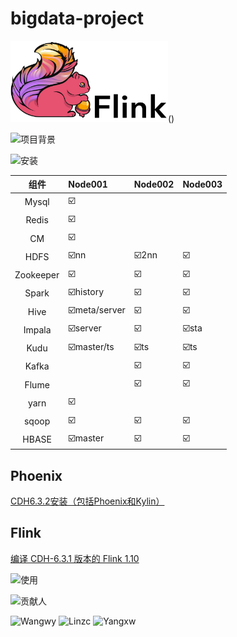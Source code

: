 # bigdata-project



<img width="50%" src="README_images/flink-header-logo.svg" />()




<span><img  width='100px' src="https://img.shields.io/badge/项目背景-green" alt="项目背景" /> <span/>





<span><img width='50px' src="https://img.shields.io/badge/安装-blue" alt="安装" /> <span/>





|   组件    | Node001      | Node002 | Node003 |
| :-------: | :----------- | :------ | :------ |
|   Mysql   | ☑️            |         |         |
|   Redis   | ☑️            |         |         |
|    CM     | ☑️            |         |         |
|   HDFS    | ☑️nn          | ☑️2nn    | ☑️       |
| Zookeeper | ☑️            | ☑️       | ☑️       |
|   Spark   | ☑️history     | ☑️       | ☑️       |
|   Hive    | ☑️meta/server | ☑️       | ☑️       |
|  Impala   | ☑️server      | ☑️       | ☑️sta    |
|   Kudu    | ☑️master/ts   | ☑️ts     | ☑️ts     |
|   Kafka   |              | ☑️       | ☑️       |
|   Flume   |              | ☑️       | ☑️       |
|   yarn    | ☑️            |         |         |
|   sqoop   | ☑️            | ☑️       | ☑️       |
|   HBASE   | ☑️master      | ☑️       | ☑️       |



## Phoenix 

[CDH6.3.2安装（包括Phoenix和Kylin）](https://blog.csdn.net/monster77777/article/details/109243089)



## Flink

[编译 CDH-6.3.1 版本的 Flink 1.10](https://blog.csdn.net/mhtc5052/article/details/104560570)



<span><img width='50px' src="https://img.shields.io/badge/使用-black" alt="使用" /> <span/>



<span><img  src="https://img.shields.io/badge/贡献人-yellow" alt="贡献人" /> <span/>

<img  src="https://img.shields.io/badge/Wangwy-9cf" alt="Wangwy" /> <img  src="https://img.shields.io/badge/Linzc-9cf" alt="Linzc" /> <img  src="https://img.shields.io/badge/Yangxw-9cf" alt="Yangxw" /> 

